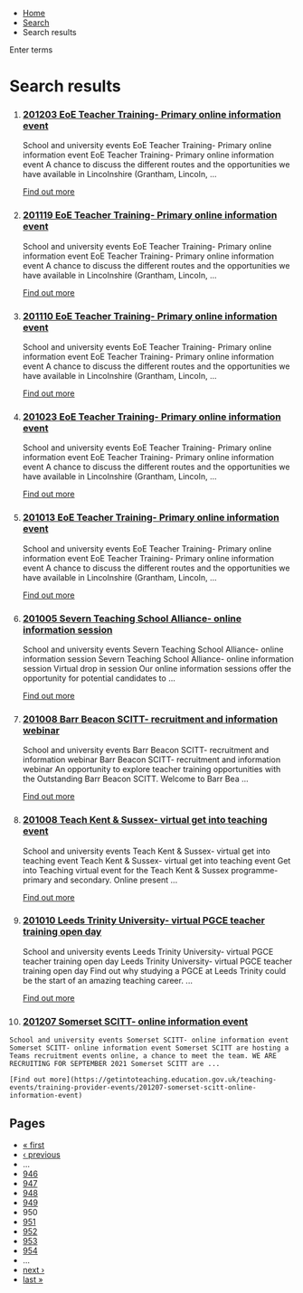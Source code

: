 *   [Home](/)
*   [Search](/search)
*   Search results

Enter terms 

Search results
==============

1.  ### [201203 EoE Teacher Training- Primary online information event](https://getintoteaching.education.gov.uk/teaching-events/training-provider-events/201203-east-of-england-teacher-training-primary-online-information-event)
    
    School and university events EoE Teacher Training- Primary online information event EoE Teacher Training- Primary online information event A chance to discuss the different routes and the opportunities we have available in Lincolnshire (Grantham, Lincoln, ...
    
    [Find out more](https://getintoteaching.education.gov.uk/teaching-events/training-provider-events/201203-east-of-england-teacher-training-primary-online-information-event)
    
2.  ### [201119 EoE Teacher Training- Primary online information event](https://getintoteaching.education.gov.uk/teaching-events/training-provider-events/201119-east-of-england-teacher-training-primary-online-information-event)
    
    School and university events EoE Teacher Training- Primary online information event EoE Teacher Training- Primary online information event A chance to discuss the different routes and the opportunities we have available in Lincolnshire (Grantham, Lincoln, ...
    
    [Find out more](https://getintoteaching.education.gov.uk/teaching-events/training-provider-events/201119-east-of-england-teacher-training-primary-online-information-event)
    
3.  ### [201110 EoE Teacher Training- Primary online information event](https://getintoteaching.education.gov.uk/teaching-events/training-provider-events/201110-east-of-england-teacher-training-primary-online-information-event)
    
    School and university events EoE Teacher Training- Primary online information event EoE Teacher Training- Primary online information event A chance to discuss the different routes and the opportunities we have available in Lincolnshire (Grantham, Lincoln, ...
    
    [Find out more](https://getintoteaching.education.gov.uk/teaching-events/training-provider-events/201110-east-of-england-teacher-training-primary-online-information-event)
    
4.  ### [201023 EoE Teacher Training- Primary online information event](https://getintoteaching.education.gov.uk/teaching-events/training-provider-events/201023-east-of-england-teacher-training-primary-online-information-event)
    
    School and university events EoE Teacher Training- Primary online information event EoE Teacher Training- Primary online information event A chance to discuss the different routes and the opportunities we have available in Lincolnshire (Grantham, Lincoln, ...
    
    [Find out more](https://getintoteaching.education.gov.uk/teaching-events/training-provider-events/201023-east-of-england-teacher-training-primary-online-information-event)
    
5.  ### [201013 EoE Teacher Training- Primary online information event](https://getintoteaching.education.gov.uk/teaching-events/training-provider-events/201013-east-of-england-teacher-training-primary-online-information-event)
    
    School and university events EoE Teacher Training- Primary online information event EoE Teacher Training- Primary online information event A chance to discuss the different routes and the opportunities we have available in Lincolnshire (Grantham, Lincoln, ...
    
    [Find out more](https://getintoteaching.education.gov.uk/teaching-events/training-provider-events/201013-east-of-england-teacher-training-primary-online-information-event)
    
6.  ### [201005 Severn Teaching School Alliance- online information session](https://getintoteaching.education.gov.uk/teaching-events/training-provider-events/201005-severn-teaching-school-alliance-online-information-session)
    
    School and university events Severn Teaching School Alliance- online information session Severn Teaching School Alliance- online information session Virtual drop in session Our online information sessions offer the opportunity for potential candidates to ...
    
    [Find out more](https://getintoteaching.education.gov.uk/teaching-events/training-provider-events/201005-severn-teaching-school-alliance-online-information-session)
    
7.  ### [201008 Barr Beacon SCITT- recruitment and information webinar](https://getintoteaching.education.gov.uk/teaching-events/training-provider-events/201008-barr-beacon-scitt-recruitment-and-information-webinar)
    
    School and university events Barr Beacon SCITT- recruitment and information webinar Barr Beacon SCITT- recruitment and information webinar An opportunity to explore teacher training opportunities with the Outstanding Barr Beacon SCITT. Welcome to Barr Bea ...
    
    [Find out more](https://getintoteaching.education.gov.uk/teaching-events/training-provider-events/201008-barr-beacon-scitt-recruitment-and-information-webinar)
    
8.  ### [201008 Teach Kent & Sussex- virtual get into teaching event](https://getintoteaching.education.gov.uk/teaching-events/training-provider-events/201008-teach-kent-sussex-virtual-get-into-teaching-event)
    
    School and university events Teach Kent & Sussex- virtual get into teaching event Teach Kent & Sussex- virtual get into teaching event Get into Teaching virtual event for the Teach Kent & Sussex programme- primary and secondary. Online present ...
    
    [Find out more](https://getintoteaching.education.gov.uk/teaching-events/training-provider-events/201008-teach-kent-sussex-virtual-get-into-teaching-event)
    
9.  ### [201010 Leeds Trinity University- virtual PGCE teacher training open day](https://getintoteaching.education.gov.uk/teaching-events/training-provider-events/201010-leeds-trinity-university-virtual-pgce-teacher-training-open-day)
    
    School and university events Leeds Trinity University- virtual PGCE teacher training open day Leeds Trinity University- virtual PGCE teacher training open day Find out why studying a PGCE at Leeds Trinity could be the start of an amazing teaching career. ...
    
    [Find out more](https://getintoteaching.education.gov.uk/teaching-events/training-provider-events/201010-leeds-trinity-university-virtual-pgce-teacher-training-open-day)
    
10.  ### [201207 Somerset SCITT- online information event](https://getintoteaching.education.gov.uk/teaching-events/training-provider-events/201207-somerset-scitt-online-information-event)
    
    School and university events Somerset SCITT- online information event Somerset SCITT- online information event Somerset SCITT are hosting a Teams recruitment events online, a chance to meet the team. WE ARE RECRUITING FOR SEPTEMBER 2021 Somerset SCITT are ...
    
    [Find out more](https://getintoteaching.education.gov.uk/teaching-events/training-provider-events/201207-somerset-scitt-online-information-event)
    

Pages
-----

*   [« first](/search/site "Go to first page")
*   [‹ previous](/search/site?page=948 "Go to previous page")
*   …
*   [946](/search/site?page=945 "Go to page 946")
*   [947](/search/site?page=946 "Go to page 947")
*   [948](/search/site?page=947 "Go to page 948")
*   [949](/search/site?page=948 "Go to page 949")
*   950
*   [951](/search/site?page=950 "Go to page 951")
*   [952](/search/site?page=951 "Go to page 952")
*   [953](/search/site?page=952 "Go to page 953")
*   [954](/search/site?page=953 "Go to page 954")
*   …
*   [next ›](/search/site?page=950 "Go to next page")
*   [last »](/search/site?page=1032 "Go to last page")